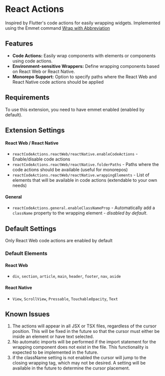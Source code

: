 # React Actions

Inspired by Flutter's code actions for easily wrapping widgets. Implemented using the Emmet command [Wrap with Abbreviation](https://docs.emmet.io/actions/wrap-with-abbreviation/)

## Features

- **Code Actions:** Easily wrap components with elements or components using code actions.
- **Environment-sensitive Wrappers:** Define wrapping components based on React Web or React Native.
- **Monorepo Support:** Option to specify paths where the React Web and React Native code actions should be applied

## Requirements

To use this extension, you need to have emmet enabled (enabled by default).

## Extension Settings

#### React Web / React Native

- `reactCodeActions.reactWeb/reactNative.enableCodeActions` - Enable/disable code actions
- `reactCodeActions.reactWeb/reactNative.folderPaths` - Paths where the code actions should be available (useful for monorepos)
- `reactCodeActions.reactWeb/reactNative.wrappingElements` - List of elements that will be available in code actions (extendable to your own needs)

#### General

- `reactCodeActions.general.enableClassNameProp` - Automatically add a `className` property to the wrapping element - _disabled by default_.

## Default Settings

Only React Web code actions are enabled by default

### Default Elements

#### React Web

- `div`, `section`, `article`, `main`, `header`, `footer`, `nav`, `aside`

#### React Native

- `View`, `ScrollView`, `Pressable`, `TouchableOpacity`, `Text`

## Known Issues

1. The actions will appear in all JSX or TSX files, regardless of the cursor position. This will be fixed in the future so that the cursor must either be inside an element or have text selected.
2. No automatic imports will be performed if the import statement for the wrapping component does not exist in the file. This functionality is expected to be implemented in the future.
3. if the className setting is not enabled the cursor will jump to the closing wrapping tag, which may not be desired. A setting will be available in the future to determine the cursor placement.
